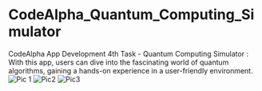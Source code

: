 # CodeAlpha_Quantum_Computing_Simulator
CodeAlpha App Development 4th Task - Quantum Computing Simulator : With this app, users can dive into the fascinating world of quantum algorithms, gaining a hands-on experience in a user-friendly environment.
![Pic 1](https://github.com/AjayKhati/CodeAlpha_Quantum_Computing_Simulator/assets/100029407/474089da-7e1f-4947-b020-6cac2bd205cf)
![Pic2](https://github.com/AjayKhati/CodeAlpha_Quantum_Computing_Simulator/assets/100029407/092a5fa0-af3f-42bd-81d8-18428fc6720f)
![Pic3](https://github.com/AjayKhati/CodeAlpha_Quantum_Computing_Simulator/assets/100029407/7a29c15e-585f-475c-b533-b07d9b2b0b4c)
